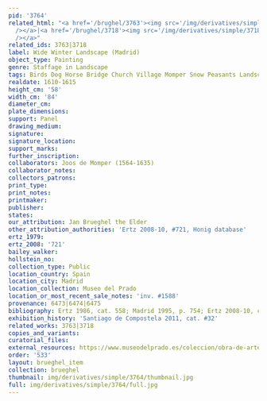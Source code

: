 ```yaml
---
pid: '3764'
related_html: "<a href='/brughel/3763'><img src='/img/derivatives/simple/3763/thumbnail.jpg'
  /></a>|<a href='/brughel/3718'><img src='/img/derivatives/simple/3718/thumbnail.jpg'
  /></a>"
related_ids: 3763|3718
label: Wide Winter Landscape (Madrid)
object_type: Painting
genre: Staffage in Landscape
tags: Birds Dog Horse Bridge Church Village Momper Snow Peasants Landscape
realdate: 1610-1615
height_cm: '58'
width_cm: '84'
diameter_cm: 
plate_dimensions: 
support: Panel
drawing_medium: 
signature: 
signature_location: 
support_marks: 
further_inscription: 
collaborators: Joos de Momper (1564-1635)
collaborator_notes: 
collectors_patrons: 
print_type: 
print_notes: 
printmaker: 
publisher: 
states: 
our_attribution: Jan Brueghel the Elder
other_attribution_authorities: 'Ertz 2008-10, #721, Honig database'
ertz_1979: 
ertz_2008: '721'
bailey_walker: 
hollstein_no: 
collection_type: Public
location_country: Spain
location_city: Madrid
location_collection: Museo del Prado
location_or_most_recent_sale_notes: 'inv. #1588'
provenance: 6473|6474|6475
bibliography: Ertz 1986, cat. 558; Madrid 1995, p. 754; Ertz 2008-10, cat.721
exhibition_history: 'Santiago de Compostela 2011, cat. #32'
related_works: 3763|3718
copies_and_variants: 
curatorial_files: 
external_resources: https://www.museodelprado.es/coleccion/obra-de-arte/paisaje-con-patinadores/57251e0e-c222-4bad-8cd8-02cfcfe6245e
order: '533'
layout: brueghel_item
collection: brueghel
thumbnail: img/derivatives/simple/3764/thumbnail.jpg
full: img/derivatives/simple/3764/full.jpg
---
```

